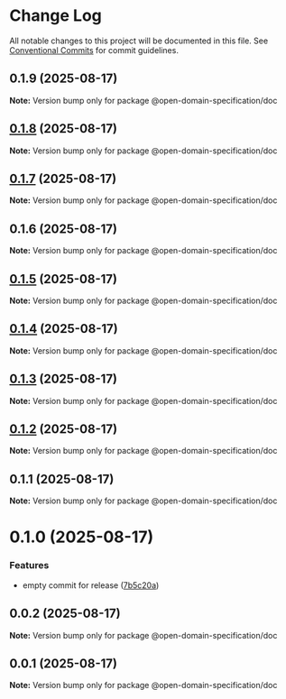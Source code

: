 # Change Log

All notable changes to this project will be documented in this file.
See [Conventional Commits](https://conventionalcommits.org) for commit guidelines.

## 0.1.9 (2025-08-17)

**Note:** Version bump only for package @open-domain-specification/doc





## [0.1.8](https://github.com/Open-Domain-Specification/open-domain-specification/compare/v0.1.7...v0.1.8) (2025-08-17)

**Note:** Version bump only for package @open-domain-specification/doc





## [0.1.7](https://github.com/Open-Domain-Specification/open-domain-specification/compare/v0.1.6...v0.1.7) (2025-08-17)

**Note:** Version bump only for package @open-domain-specification/doc





## 0.1.6 (2025-08-17)

**Note:** Version bump only for package @open-domain-specification/doc





## [0.1.5](https://github.com/Open-Domain-Specification/open-domain-specification/compare/v0.1.4...v0.1.5) (2025-08-17)

**Note:** Version bump only for package @open-domain-specification/doc





## [0.1.4](https://github.com/Open-Domain-Specification/open-domain-specification/compare/v0.1.3...v0.1.4) (2025-08-17)

**Note:** Version bump only for package @open-domain-specification/doc





## [0.1.3](https://github.com/Open-Domain-Specification/open-domain-specification/compare/v0.1.2...v0.1.3) (2025-08-17)

**Note:** Version bump only for package @open-domain-specification/doc





## [0.1.2](https://github.com/Open-Domain-Specification/open-domain-specification/compare/v0.1.1...v0.1.2) (2025-08-17)

**Note:** Version bump only for package @open-domain-specification/doc





## 0.1.1 (2025-08-17)

**Note:** Version bump only for package @open-domain-specification/doc





# 0.1.0 (2025-08-17)


### Features

* empty commit for release ([7b5c20a](https://github.com/Open-Domain-Specification/open-domain-specification/commit/7b5c20adf6f1224f10566d51d6a021ea106a073a))





## 0.0.2 (2025-08-17)

**Note:** Version bump only for package @open-domain-specification/doc





## 0.0.1 (2025-08-17)

**Note:** Version bump only for package @open-domain-specification/doc
